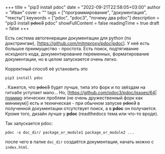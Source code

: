 +++
title = "pip3 install pdoc"
date = "2022-09-21T22:58:05+03:00"
author = "Иван"
cover = ""
tags = ["программирование", "документация", "тексты"]
keywords = ["pdoc", "pdoc3", "почему два pdoc"]
description = "pip3 install ~~pdoc3~~ pdoc"
showFullContent = false
readingTime = true
draft = false
+++

Есть система автогенерации документации для python (по докстрингам), [https://github.com/mitmproxy/pdoc|pdoc]. У неё есть большое преимущество - простота. Есть поиск, подтягивание исходного кода, документирование переменных, форматирование документации, но в целом запускается очень легко.

Корректный способ её установить это

`pip3 install pdoc`

. Кажется, что ~~pdoc3~~ будет лучше, типа это форк и по звёздам на гитхабе уступает мало... Но, [https://github.com/pdoc3/pdoc/issues/64|помимо этических проблем (не очень дружественный форк как минимум)] есть и техническая - при обычном запуске ~~pdoc3~~ в полученной документации отсутствует поиск, а в **pdoc** он получается. Кроме того, дизайн лучше у **pdoc** (readthedocs тема или что-то вроде).

Так запускается pdoc:

`pdoc -o doc_dir/ package_or_module1 package_or_module2 ...`

после чего в папке `doc_dir` создаётся документация, начать можно с `index.html`. 